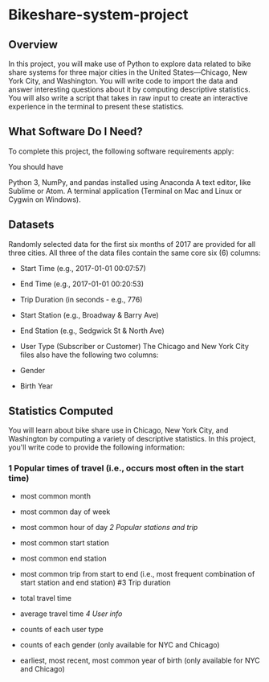 # Bikeshare-system-project #
## Overview ##
In this project, you will make use of Python to explore data related to bike share systems for three major cities in the United States—Chicago, New York City, and Washington. You will write code to import the data and answer interesting questions about it by computing descriptive statistics. You will also write a script that takes in raw input to create an interactive experience in the terminal to present these statistics.

## What Software Do I Need? ##
To complete this project, the following software requirements apply:

You should have

Python 3, NumPy, and pandas installed using Anaconda
A text editor, like Sublime or Atom.
A terminal application (Terminal on Mac and Linux or Cygwin on Windows).


## Datasets ##
Randomly selected data for the first six months of 2017 are provided for all three cities. All three of the data files contain the same core six (6) columns:

* Start Time (e.g., 2017-01-01 00:07:57)

* End Time (e.g., 2017-01-01 00:20:53)

* Trip Duration (in seconds - e.g., 776)

* Start Station (e.g., Broadway & Barry Ave)

* End Station (e.g., Sedgwick St & North Ave)

* User Type (Subscriber or Customer) The Chicago and New York City files also have the following two columns:

* Gender

* Birth Year

## Statistics Computed ##

You will learn about bike share use in Chicago, New York City, and Washington by computing a variety of descriptive statistics. In this project, you'll write code to provide the following information:

### 1 Popular times of travel (i.e., occurs most often in the start time) ###

* most common month

* most common day of week

* most common hour of day _2 Popular stations and trip_

* most common start station

* most common end station

* most common trip from start to end (i.e., most frequent combination of start station and end station) #3 Trip duration

* total travel time

* average travel time _4 User info_

* counts of each user type

* counts of each gender (only available for NYC and Chicago)

* earliest, most recent, most common year of birth (only available for NYC and Chicago)
